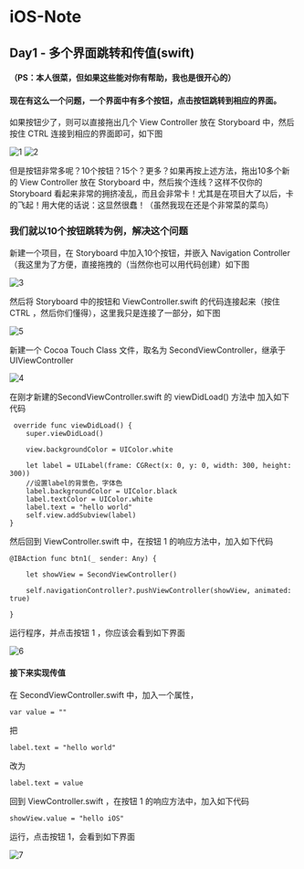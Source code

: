 # iOS-Note



## Day1 - 多个界面跳转和传值(swift)
#### （PS：本人很菜，但如果这些能对你有帮助，我也是很开心的）
#### 现在有这么一个问题，一个界面中有多个按钮，点击按钮跳转到相应的界面。

如果按钮少了，则可以直接拖出几个 View Controller 放在 Storyboard 中，然后按住 CTRL 连接到相应的界面即可，如下图

![1](/Users/mac/Desktop/GitHub-iOS学习/1.png)
![2](/Users/mac/Desktop/GitHub-iOS学习/2.png)

但是按钮非常多呢？10个按钮？15个？更多？如果再按上述方法，拖出10多个新的 View Controller 放在 Storyboard 中，然后挨个连线？这样不仅你的 Storyboard 看起来非常的拥挤凌乱，而且会非常卡！尤其是在项目大了以后，卡的飞起！用大佬的话说：这显然很蠢！（虽然我现在还是个非常菜的菜鸟）

### 我们就以10个按钮跳转为例，解决这个问题


新建一个项目，在 Storyboard 中加入10个按钮，并嵌入 Navigation Controller（我这里为了方便，直接拖拽的（当然你也可以用代码创建）如下图 

![3](/Users/mac/Desktop/GitHub-iOS学习/3.png)

然后将 Storyboard 中的按钮和 ViewController.swift 的代码连接起来（按住 CTRL ，然后你们懂得），这里我只是连接了一部分，如下图

![5](/Users/mac/Desktop/GitHub-iOS学习/5.png)

新建一个 Cocoa Touch Class 文件，取名为 SecondViewController，继承于 UIViewController

![4](/Users/mac/Desktop/GitHub-iOS学习/4.png)

在刚才新建的SecondViewController.swift 的 viewDidLoad() 方法中 加入如下代码

	 override func viewDidLoad() {
        super.viewDidLoad()
        
        view.backgroundColor = UIColor.white
        
        let label = UILabel(frame: CGRect(x: 0, y: 0, width: 300, height: 300))
        //设置label的背景色，字体色
        label.backgroundColor = UIColor.black
        label.textColor = UIColor.white
        label.text = "hello world"
        self.view.addSubview(label)    
    }


然后回到 ViewController.swift 中，在按钮 1 的响应方法中，加入如下代码

	@IBAction func btn1(_ sender: Any) {
        
        let showView = SecondViewController()
        
        self.navigationController?.pushViewController(showView, animated: true)
        
    }


运行程序，并点击按钮 1 ，你应该会看到如下界面

![6](/Users/mac/Desktop/GitHub-iOS学习/6.png)



#### 接下来实现传值


在 SecondViewController.swift 中，加入一个属性，

	var value = ""
	
把 

	label.text = "hello world"
改为

	label.text = value

回到 ViewController.swift ，在按钮 1 的响应方法中，加入如下代码

	showView.value = "hello iOS"
	
运行，点击按钮 1，会看到如下界面

![7](/Users/mac/Desktop/GitHub-iOS学习/7.png)








